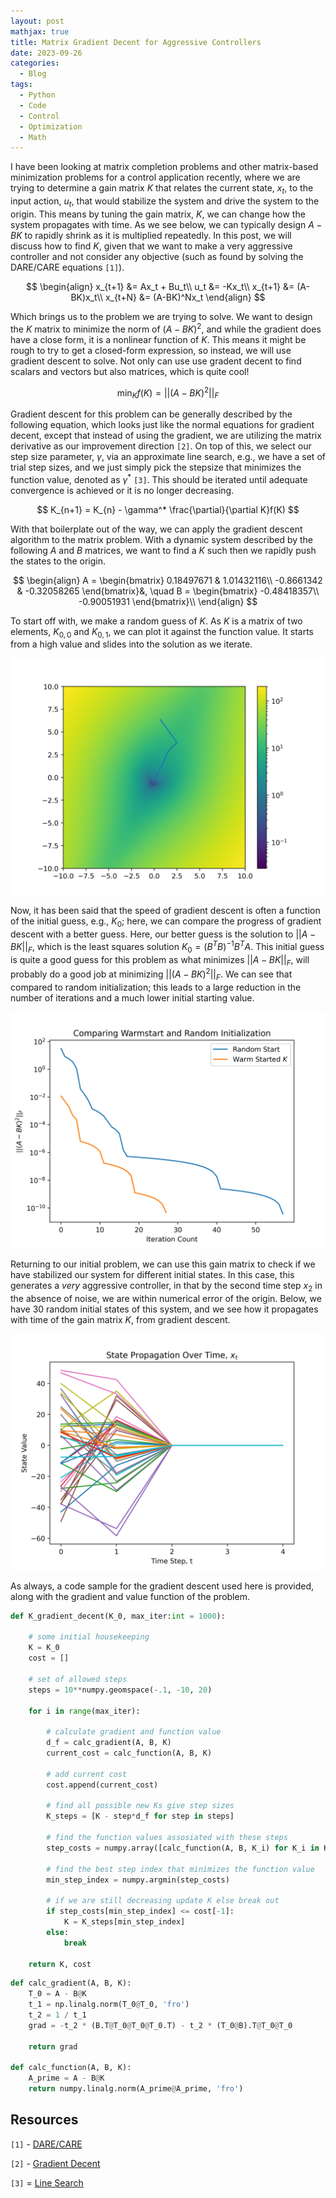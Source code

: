 ```yaml
---
layout: post
mathjax: true
title: Matrix Gradient Decent for Aggressive Controllers
date: 2023-09-26
categories:
  - Blog
tags:
  - Python
  - Code
  - Control
  - Optimization
  - Math
---
```


I have been looking at matrix completion problems and other matrix-based minimization problems for a control application recently, where we are trying to determine a gain matrix $K$ that relates the current state, $x_t$, to the input action, $u_t$, that would stabilize the system and drive the system to the origin. This means by tuning the gain matrix, $K$, we can change how the system propagates with time. As we see below, we can typically design $A-BK$ to rapidly shrink as it is multiplied repeatedly. In this post, we will discuss how to find $K$, given that we want to make a very aggressive controller and not consider any objective (such as found by solving the DARE/CARE equations `[1]`).  

$$
\begin{align}
x_{t+1} &= Ax_t + Bu_t\\
u_t &= -Kx_t\\
x_{t+1} &= (A-BK)x_t\\
x_{t+N} &= (A-BK)^Nx_t
\end{align}
$$

Which brings us to the problem we are trying to solve. We want to design the $K$ matrix to minimize the norm of $(A-BK)^2$, and while the gradient does have a close form, it is a nonlinear function of $K$. This means it might be rough to try to get a closed-form expression, so instead, we will use gradient descent to solve. Not only can use use gradent decent to find scalars and vectors but also matrices, which is quite cool!

$$
\min_{K} f(K) = ||(A - BK)^2||_F
$$

Gradient descent for this problem can be generally described by the following equation, which looks just like the normal equations for gradient decent, except that instead of using the gradient, we are utilizing the matrix derivative as our improvement direction `[2]`. On top of this, we select our step size parameter, $\gamma$, via an approximate line search, e.g., we have a set of trial step sizes, and we just simply pick the stepsize that minimizes the function value, denoted as $\gamma^*$ `[3]`. This should be iterated until adequate convergence is achieved or it is no longer decreasing. 

$$
K_{n+1} = K_{n} - \gamma^* \frac{\partial}{\partial K}f(K)
$$

With that boilerplate out of the way, we can apply the gradient descent algorithm to the matrix problem. With a dynamic system described by the following $A$ and $B$ matrices, we want to find a $K$ such then we rapidly push the states to the origin.

$$
\begin{align}
A = \begin{bmatrix}
0.18497671 & 1.01432116\\
-0.8661342 & -0.32058265
\end{bmatrix}&, \quad B = \begin{bmatrix}
-0.48418357\\
-0.90051931
\end{bmatrix}\\
\end{align}
$$

To start off with, we make a random guess of $K$. As $K$ is a matrix of two elements, $K_{0,0}$ and $K_{0,1}$, we can plot it against the function value. It starts from a high value and slides into the solution as we iterate.  

![image](/assets/imgs/path_random.png)

Now, it has been said that the speed of gradient descent is often a function of the initial guess, e.g., $K_0$; here, we can compare the progress of gradient descent with a better guess. Here, our better guess is the solution to $||A - BK||_F$, which is the least squares solution $K_0 = (B^TB)^{-1}B^TA$. This initial guess is quite a good guess for this problem as what minimizes $||A - BK||_F$, will probably do a good job at minimizing $||(A - BK)^2||_F$. We can see that compared to random initialization; this leads to a large reduction in the number of iterations and a much lower initial starting value.

![image](/assets/imgs/grad_decent_update.png)

Returning to our initial problem, we can use this gain matrix to check if we have stabilized our system for different initial states. In this case, this generates a *very* aggressive controller, in that by the second time step $x_{2}$ in the absence of noise, we are within numerical error of the origin. Below, we have 30 random initial states of this system, and we see how it propagates with time of the gain matrix $K$, from gradient descent.

![image](/assets/imgs/SystemDynamics.png)

As always, a code sample for the gradient descent used here is provided, along with the gradient and value function of the problem. 


```python
def K_gradient_decent(K_0, max_iter:int = 1000):
    
    # some initial housekeeping 
    K = K_0
    cost = []
    
    # set of allowed steps
    steps = 10**numpy.geomspace(-.1, -10, 20)

    for i in range(max_iter):
        
        # calculate gradient and function value
        d_f = calc_gradient(A, B, K)
        current_cost = calc_function(A, B, K)
        
        # add current cost
        cost.append(current_cost)
        
        # find all possible new Ks give step sizes
        K_steps = [K - step*d_f for step in steps]
        
        # find the function values assosiated with these steps
        step_costs = numpy.array([calc_function(A, B, K_i) for K_i in K_steps])
        
        # find the best step index that minimizes the function value
        min_step_index = numpy.argmin(step_costs)
        
        # if we are still decreasing update K else break out
        if step_costs[min_step_index] <= cost[-1]:
            K = K_steps[min_step_index]
        else:
            break
    
    return K, cost
```

```python
def calc_gradient(A, B, K):
    T_0 = A - B@K
    t_1 = np.linalg.norm(T_0@T_0, 'fro')
    t_2 = 1 / t_1
    grad = -t_2 * (B.T@T_0@T_0@T_0.T) - t_2 * (T_0@B).T@T_0@T_0

    return grad

def calc_function(A, B, K):    
    A_prime = A - B@K
    return numpy.linalg.norm(A_prime@A_prime, 'fro')
```

## Resources

`[1]` - [DARE/CARE](https://en.wikipedia.org/wiki/Algebraic_Riccati_equation)

`[2]` - [Gradient Decent](https://en.wikipedia.org/wiki/Gradient_descent)

`[3]` = [Line Search](https://en.wikipedia.org/wiki/Line_search)
